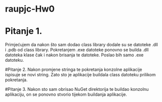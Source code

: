 # raupjc-Hw0
# Pitanje 1.
Primjećujem da nakon što sam dodao class library dodale su se datoteke .dll i .pdb od class library.
Pokretanjem .exe datoteke ponovno se builda .dll datoteka klase čak i nakon brisanja te datoteke.
Poslao bih samo .exe datoteku.

#Pitanje 2.
Nakon promjene stringa te pokretanja konzolne aplikacije ispisuje se novi string.
Zato sto je aplikacije buildala class datoteku prilikom pokretanja.

#Pitanje 3.
Nakon sto sam obrisao NuGet direktorija te buildao konzolnu aplikaciju, on se ponovno stvorio tijekom buildanja aplikacije.
